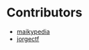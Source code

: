 # Contributors

- [maikypedia](https://twitter.com/maikypedia)
- [jorgectf](https://twitter.com/jorge_ctf)